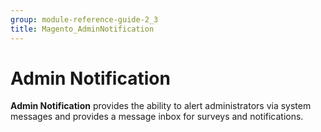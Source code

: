 ```yaml
---
group: module-reference-guide-2_3
title: Magento_AdminNotification
---
```


# Admin Notification

**Admin Notification** provides the ability to alert administrators via
system messages and provides a message inbox for surveys and notifications.



